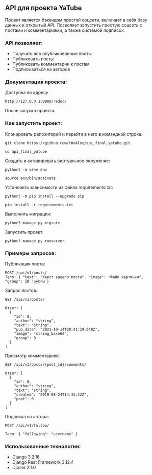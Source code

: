 ## API для проекта YaTube

Проект является бэкендом простой соцсети, включает в себя базу данных и открытый API.
Позволяет запустить простую соцсеть с постами и комментариями, а также системой подписок.

### API позволяет:
* Получить все опубликованные посты
* Публиковать посты
* Публиковать комментарии к постам
* Подписываться на авторов

### Документация проекта:
Доступна по адресу
```
http://127.0.0.1:8000/redoc/
```
После запуска проекта.

### Как запустить проект:
Клонировать репозиторий и перейти в него в командной строке:
```
git clone https://github.com/tWoAlex/api_final_yatube.git
```
```
cd api_final_yatube
```

Cоздать и активировать виртуальное окружение:
```
python3 -m venv env
```
```
source env/bin/activate
```

Установить зависимости из файла requirements.txt:
```
python3 -m pip install --upgrade pip
```
```
pip install -r requirements.txt
```

Выполнить миграции:
```
python3 manage.py migrate
```

Запустить проект:
```
python3 manage.py runserver
```

### Примеры запросов:
Публикация поста:
```
POST /api/v1/posts/
Тело: { "text": "Текст вашего поста", "image": "Файл картинки", "group": ID группы }
```
Запрос постов:
```
GET /api/v1/posts/
```
```
Ответ: [
  {
    "id": 0,
    "author": "string",
    "text": "string",
    "pub_date": "2021-10-14T20:41:29.648Z",
    "image": "string_base64",
    "group": 0
  }
]
```
Просмотр комментариев:
```
GET /api/v1/posts/{post_id}/comments/
```
```
Ответ: [
  {
    "id": 0,
    "author": "string",
    "text": "string",
    "created": "2019-08-24T14:15:22Z",
    "post": 0
  }
]
```
Подписка на автора:
```
POST /api/v1/follow/
```
```
Тело: { "following": "username" }
```

### Использованные технологии:
* Django 3.2.16
* Django Rest Framework 3.12.4
* Djoser 2.1.0